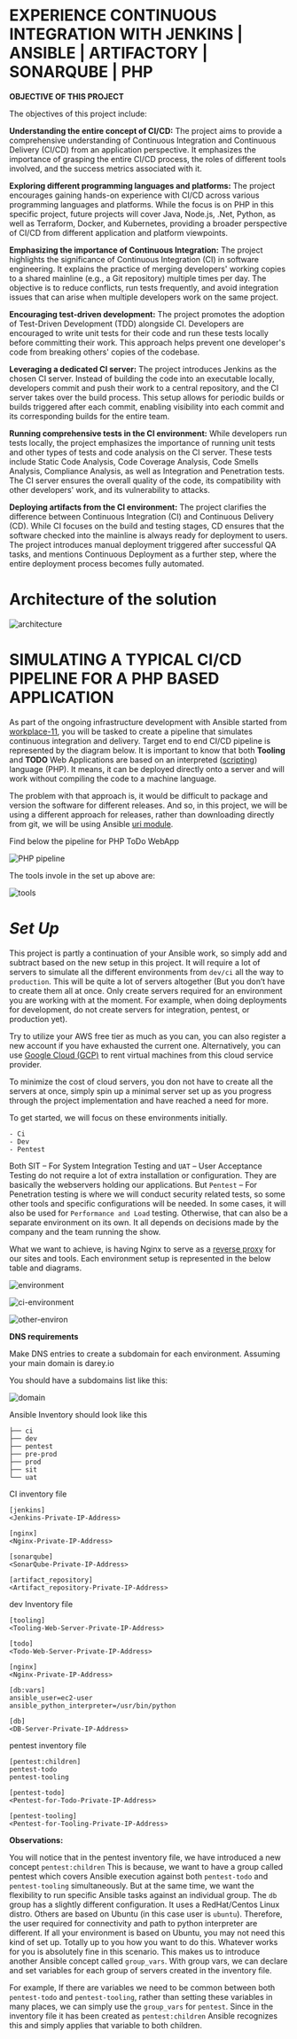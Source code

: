 # EXPERIENCE CONTINUOUS INTEGRATION WITH JENKINS | ANSIBLE | ARTIFACTORY | SONARQUBE | PHP

**OBJECTIVE OF THIS PROJECT**

The objectives of this project include:

**Understanding the entire concept of CI/CD:** The project aims to provide a comprehensive understanding of Continuous Integration and Continuous Delivery (CI/CD) from an application perspective. It emphasizes the importance of grasping the entire CI/CD process, the roles of different tools involved, and the success metrics associated with it.

**Exploring different programming languages and platforms:** The project encourages gaining hands-on experience with CI/CD across various programming languages and platforms. While the focus is on PHP in this specific project, future projects will cover Java, Node.js, .Net, Python, as well as Terraform, Docker, and Kubernetes, providing a broader perspective of CI/CD from different application and platform viewpoints.

**Emphasizing the importance of Continuous Integration:** The project highlights the significance of Continuous Integration (CI) in software engineering. It explains the practice of merging developers' working copies to a shared mainline (e.g., a Git repository) multiple times per day. The objective is to reduce conflicts, run tests frequently, and avoid integration issues that can arise when multiple developers work on the same project.

**Encouraging test-driven development:** The project promotes the adoption of Test-Driven Development (TDD) alongside CI. Developers are encouraged to write unit tests for their code and run these tests locally before committing their work. This approach helps prevent one developer's code from breaking others' copies of the codebase.

**Leveraging a dedicated CI server:** The project introduces Jenkins as the chosen CI server. Instead of building the code into an executable locally, developers commit and push their work to a central repository, and the CI server takes over the build process. This setup allows for periodic builds or builds triggered after each commit, enabling visibility into each commit and its corresponding builds for the entire team.

**Running comprehensive tests in the CI environment:** While developers run tests locally, the project emphasizes the importance of running unit tests and other types of tests and code analysis on the CI server. These tests include Static Code Analysis, Code Coverage Analysis, Code Smells Analysis, Compliance Analysis, as well as Integration and Penetration tests. The CI server ensures the overall quality of the code, its compatibility with other developers' work, and its vulnerability to attacks.

**Deploying artifacts from the CI environment:** The project clarifies the difference between Continuous Integration (CI) and Continuous Delivery (CD). While CI focuses on the build and testing stages, CD ensures that the software checked into the mainline is always ready for deployment to users. The project introduces manual deployment triggered after successful QA tasks, and mentions Continuous Deployment as a further step, where the entire deployment process becomes fully automated.

# Architecture of the solution


![architecture](./Images/architecture.jpg)


# SIMULATING A TYPICAL CI/CD PIPELINE FOR A PHP BASED APPLICATION

As part of the ongoing infrastructure development with Ansible started from [workplace-11](https://github.com/olaniyi2oguns/Workplace-11.git), you will be tasked to create a pipeline that simulates continuous integration and delivery. Target end to end CI/CD pipeline is represented by the diagram below. It is important to know that both **Tooling** and **TODO** Web Applications are based on an interpreted ([scripting](https://en.wikipedia.org/wiki/Scripting_language)) language (PHP). It means, it can be deployed directly onto a server and will work without compiling the code to a machine language.

The problem with that approach is, it would be difficult to package and version the software for different releases. And so, in this project, we will be using a different approach for releases, rather than downloading directly from git, we will be using Ansible [uri module](https://docs.ansible.com/ansible/latest/collections/ansible/builtin/uri_module.html).

Find below the pipeline for PHP ToDo WebApp

![PHP pipeline](./Images/PHP_ToDo_CICD_pipeline.jpg)

The tools invole in the set up above are:

![tools](./Images/tools_inolve.jpg)

# *Set Up*

This project is partly a continuation of your Ansible work, so simply add and subtract based on the new setup in this project. It will require a lot of servers to simulate all the different environments from `dev/ci` all the way to `production`. This will be quite a lot of servers altogether (But you don’t have to create them all at once. Only create servers required for an environment you are working with at the moment. For example, when doing deployments for development, do not create servers for integration, pentest, or production yet).

Try to utilize your AWS free tier as much as you can, you can also register a new account if you have exhausted the current one. Alternatively, you can use [Google Cloud (GCP)](https://cloud.google.com/) to rent virtual machines from this cloud service provider.

To minimize the cost of cloud servers, you don not have to create all the servers at once, simply spin up a minimal server set up as you progress through the project implementation and have reached a need for more.

To get started, we will focus on these environments initially.

    - Ci
    - Dev
    - Pentest
Both SIT – For System Integration Testing and `UAT` – User Acceptance Testing do not require a lot of extra installation or configuration. They are basically the webservers holding our applications. But `Pentest` – For Penetration testing is where we will conduct security related tests, so some other tools and specific configurations will be needed. In some cases, it will also be used for `Performance and Load` testing. Otherwise, that can also be a separate environment on its own. It all depends on decisions made by the company and the team running the show.

What we want to achieve, is having Nginx to serve as a [reverse proxy](https://en.wikipedia.org/wiki/Reverse_proxy) for our sites and tools. Each environment setup is represented in the below table and diagrams.

![environment](./Images/Table.jpg)

![ci-environment](./Images/CI_Environment.jpg)

![other-environ](./Images/other_environment.jpg)

**DNS requirements**

Make DNS entries to create a subdomain for each environment. Assuming your main domain is darey.io

You should have a subdomains list like this:

![domain](./Images/DNS.jpg)

Ansible  Inventory should look like this

```
├── ci
├── dev
├── pentest
├── pre-prod
├── prod
├── sit
└── uat
```
CI inventory file

```
[jenkins]
<Jenkins-Private-IP-Address>

[nginx]
<Nginx-Private-IP-Address>

[sonarqube]
<SonarQube-Private-IP-Address>

[artifact_repository]
<Artifact_repository-Private-IP-Address>
```
dev Inventory file
```
[tooling]
<Tooling-Web-Server-Private-IP-Address>

[todo]
<Todo-Web-Server-Private-IP-Address>

[nginx]
<Nginx-Private-IP-Address>

[db:vars]
ansible_user=ec2-user
ansible_python_interpreter=/usr/bin/python

[db]
<DB-Server-Private-IP-Address>
```

pentest inventory file

```
[pentest:children]
pentest-todo
pentest-tooling

[pentest-todo]
<Pentest-for-Todo-Private-IP-Address>

[pentest-tooling]
<Pentest-for-Tooling-Private-IP-Address>
```
**Observations:**

You will notice that in the pentest inventory file, we have introduced a new concept `pentest:children` This is because, we want to have a group called pentest which covers Ansible execution against both `pentest-todo` and `pentest-tooling` simultaneously. But at the same time, we want the flexibility to run specific Ansible tasks against an individual group.
The `db` group has a slightly different configuration. It uses a RedHat/Centos Linux distro. Others are based on Ubuntu (in this case user is `ubuntu`). Therefore, the user required for connectivity and path to python interpreter are different. If all your environment is based on Ubuntu, you may not need this kind of set up. Totally up to you how you want to do this. Whatever works for you is absolutely fine in this scenario.
This makes us to introduce another Ansible concept called `group_vars`. With group vars, we can declare and set variables for each group of servers created in the inventory file.

For example, If there are variables we need to be common between both `pentest-todo` and `pentest-tooling`, rather than setting these variables in many places, we can simply use the `group_vars` for `pentest`. Since in the inventory file it has been created as `pentest:children` Ansible recognizes this and simply applies that variable to both children.

